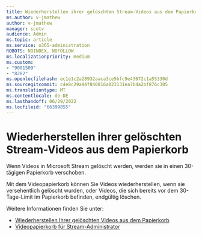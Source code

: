 ```yaml
---
title: Wiederherstellen ihrer gelöschten Stream-Videos aus dem Papierkorb
ms.author: v-jmathew
author: v-jmathew
manager: scotv
audience: Admin
ms.topic: article
ms.service: o365-administration
ROBOTS: NOINDEX, NOFOLLOW
ms.localizationpriority: medium
ms.custom:
- "9001509"
- "8282"
ms.openlocfilehash: ec1e1c2a28932aaca3ce5bfc9e43672c1a55330d
ms.sourcegitcommit: c4e8c29a94f840816a023131ea7b4a2bf876c305
ms.translationtype: MT
ms.contentlocale: de-DE
ms.lasthandoff: 06/29/2022
ms.locfileid: "66399855"
---
```

# <a name="recover-your-deleted-stream-videos-from-the-recycle-bin"></a>Wiederherstellen ihrer gelöschten Stream-Videos aus dem Papierkorb

Wenn Videos in Microsoft Stream gelöscht werden, werden sie in einen 30-tägigen Papierkorb verschoben.

Mit dem Videopapierkorb können Sie Videos wiederherstellen, wenn sie versehentlich gelöscht wurden, oder Videos, die sich bereits vor dem 30-Tage-Limit im Papierkorb befinden, endgültig löschen.

Weitere Informationen finden Sie unter:

- [Wiederherstellen Ihrer gelöschten Videos aus dem Papierkorb](https://docs.microsoft.com/stream/portal-my-recycle-bin)
- [Videopapierkorb für Stream-Administrator](https://docs.microsoft.com/stream/admin-recycle-bin)
